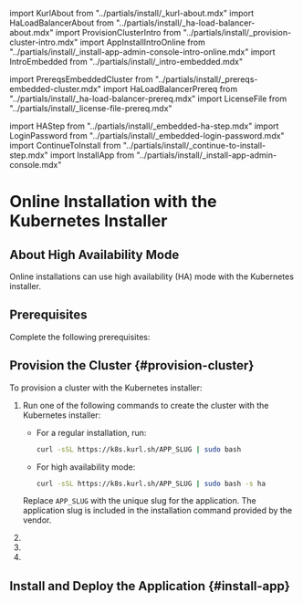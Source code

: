 import KurlAbout from "../partials/install/_kurl-about.mdx"
import HaLoadBalancerAbout from "../partials/install/_ha-load-balancer-about.mdx"
import ProvisionClusterIntro from "../partials/install/_provision-cluster-intro.mdx"
import AppInstallIntroOnline from "../partials/install/_install-app-admin-console-intro-online.mdx"
import IntroEmbedded from "../partials/install/_intro-embedded.mdx"

import PrereqsEmbeddedCluster from "../partials/install/_prereqs-embedded-cluster.mdx"
import HaLoadBalancerPrereq from "../partials/install/_ha-load-balancer-prereq.mdx"
import LicenseFile from "../partials/install/_license-file-prereq.mdx"

import HAStep from "../partials/install/_embedded-ha-step.mdx"
import LoginPassword from "../partials/install/_embedded-login-password.mdx"
import ContinueToInstall from "../partials/install/_continue-to-install-step.mdx"
import InstallApp from "../partials/install/_install-app-admin-console.mdx"

# Online Installation with the Kubernetes Installer

<IntroEmbedded/>

<KurlAbout/>

## About High Availability Mode

Online installations can use high availability (HA) mode with the Kubernetes installer.

<HaLoadBalancerAbout/>

## Prerequisites

Complete the following prerequisites:

<PrereqsEmbeddedCluster/>

<LicenseFile/>

<HaLoadBalancerPrereq/>

## Provision the Cluster {#provision-cluster}

<ProvisionClusterIntro/>

To provision a cluster with the Kubernetes installer:

1. Run one of the following commands to create the cluster with the Kubernetes installer:

    * For a regular installation, run:

      ```bash
      curl -sSL https://k8s.kurl.sh/APP_SLUG | sudo bash
      ```
    
    * For high availability mode:

      ```bash
      curl -sSL https://k8s.kurl.sh/APP_SLUG | sudo bash -s ha
      ```
    
    Replace `APP_SLUG` with the unique slug for the application. The application slug is included in the installation command provided by the vendor.

1. <HAStep/> 

1. <LoginPassword/>

1. <ContinueToInstall/>

## Install and Deploy the Application {#install-app} 

<AppInstallIntroOnline/>

<InstallApp/>